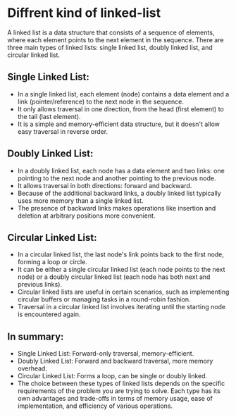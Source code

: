 # Diffrent kind of linked-list

A linked list is a data structure that consists of a sequence of elements, where each element points to the next element in the sequence. There are three main types of linked lists: single linked list, doubly linked list, and circular linked list.

## Single Linked List:

- In a single linked list, each element (node) contains a data element and a link (pointer/reference) to the next node in the sequence.
- It only allows traversal in one direction, from the head (first element) to the tail (last element).
- It is a simple and memory-efficient data structure, but it doesn't allow easy traversal in reverse order.
## Doubly Linked List:

- In a doubly linked list, each node has a data element and two links: one pointing to the next node and another pointing to the previous node.
- It allows traversal in both directions: forward and backward.
- Because of the additional backward links, a doubly linked list typically uses more memory than a single linked list.
- The presence of backward links makes operations like insertion and deletion at arbitrary positions more convenient.
## Circular Linked List:

- In a circular linked list, the last node's link points back to the first node, forming a loop or circle.
- It can be either a single circular linked list (each node points to the next node) or a doubly circular linked list (each node has both next and previous links).
- Circular linked lists are useful in certain scenarios, such as implementing circular buffers or managing tasks in a round-robin fashion.
- Traversal in a circular linked list involves iterating until the starting node is encountered again.

## In summary:

- Single Linked List: Forward-only traversal, memory-efficient.
- Doubly Linked List: Forward and backward traversal, more memory overhead.
- Circular Linked List: Forms a loop, can be single or doubly linked.
- The choice between these types of linked lists depends on the specific requirements of the problem you are trying to solve. Each type has its own advantages and trade-offs in terms of memory usage, ease of implementation, and efficiency of various operations.





